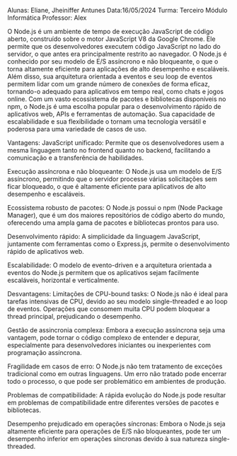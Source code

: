 Alunas: Eliane, Jheiniffer Antunes
Data:16/05/2024
Turma: Terceiro Módulo Informática
Professor: Alex

O Node.js é um ambiente de tempo de execução JavaScript de código aberto, construído sobre o motor JavaScript V8 da Google Chrome. Ele permite que os desenvolvedores executem código JavaScript no lado do servidor, o que antes era principalmente restrito ao navegador. O Node.js é conhecido por seu modelo de E/S assíncrono e não bloqueante, o que o torna altamente eficiente para aplicações de alto desempenho e escaláveis. Além disso, sua arquitetura orientada a eventos e seu loop de eventos permitem lidar com um grande número de conexões de forma eficaz, tornando-o adequado para aplicativos em tempo real, como chats e jogos online. Com um vasto ecossistema de pacotes e bibliotecas disponíveis no npm, o Node.js é uma escolha popular para o desenvolvimento rápido de aplicativos web, APIs e ferramentas de automação. Sua capacidade de escalabilidade e sua flexibilidade o tornam uma tecnologia versátil e poderosa para uma variedade de casos de uso.

Vantagens:
JavaScript unificado: Permite que os desenvolvedores usem a mesma linguagem tanto no frontend quanto no backend, facilitando a comunicação e a transferência de habilidades.

Execução assíncrona e não bloqueante: O Node.js usa um modelo de E/S assíncrono, permitindo que o servidor processe várias solicitações sem ficar bloqueado, o que é altamente eficiente para aplicativos de alto desempenho e escaláveis.

Ecossistema robusto de pacotes: O Node.js possui o npm (Node Package Manager), que é um dos maiores repositórios de código aberto do mundo, oferecendo uma ampla gama de pacotes e bibliotecas prontos para uso.

Desenvolvimento rápido: A simplicidade da linguagem JavaScript, juntamente com ferramentas como o Express.js, permite o desenvolvimento rápido de aplicativos web.

Escalabilidade: O modelo de evento-driven e a arquitetura orientada a eventos do Node.js permitem que os aplicativos sejam facilmente escaláveis, horizontal e verticalmente.

Desvantagens:
Limitações de CPU-bound tasks: O Node.js não é ideal para tarefas intensivas de CPU, devido ao seu modelo single-threaded e ao loop de eventos. Operações que consomem muita CPU podem bloquear a thread principal, prejudicando o desempenho.

Gestão de assincronia complexa: Embora a execução assíncrona seja uma vantagem, pode tornar o código complexo de entender e depurar, especialmente para desenvolvedores iniciantes ou inexperientes com programação assíncrona.

Fragilidade em casos de erro: O Node.js não tem tratamento de exceções tradicional como em outras linguagens. Um erro não tratado pode encerrar todo o processo, o que pode ser problemático em ambientes de produção.

Problemas de compatibilidade: A rápida evolução do Node.js pode resultar em problemas de compatibilidade entre diferentes versões de pacotes e bibliotecas.

Desempenho prejudicado em operações síncronas: Embora o Node.js seja altamente eficiente para operações de E/S não bloqueantes, pode ter um desempenho inferior em operações síncronas devido à sua natureza single-threaded.
